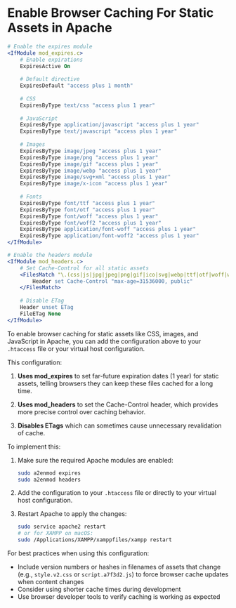 # Enable Browser Caching For Static Assets in Apache

```apache
# Enable the expires module
<IfModule mod_expires.c>
    # Enable expirations
    ExpiresActive On
    
    # Default directive
    ExpiresDefault "access plus 1 month"
    
    # CSS
    ExpiresByType text/css "access plus 1 year"
    
    # JavaScript
    ExpiresByType application/javascript "access plus 1 year"
    ExpiresByType text/javascript "access plus 1 year"
    
    # Images
    ExpiresByType image/jpeg "access plus 1 year"
    ExpiresByType image/png "access plus 1 year"
    ExpiresByType image/gif "access plus 1 year"
    ExpiresByType image/webp "access plus 1 year"
    ExpiresByType image/svg+xml "access plus 1 year"
    ExpiresByType image/x-icon "access plus 1 year"
    
    # Fonts
    ExpiresByType font/ttf "access plus 1 year"
    ExpiresByType font/otf "access plus 1 year"
    ExpiresByType font/woff "access plus 1 year"
    ExpiresByType font/woff2 "access plus 1 year"
    ExpiresByType application/font-woff "access plus 1 year"
    ExpiresByType application/font-woff2 "access plus 1 year"
</IfModule>

# Enable the headers module
<IfModule mod_headers.c>
    # Set Cache-Control for all static assets
    <FilesMatch "\.(css|js|jpg|jpeg|png|gif|ico|svg|webp|ttf|otf|woff|woff2)$">
        Header set Cache-Control "max-age=31536000, public"
    </FilesMatch>
    
    # Disable ETag
    Header unset ETag
    FileETag None
</IfModule>

```

To enable browser caching for static assets like CSS, images, and JavaScript in Apache, you can add the configuration above to your `.htaccess` file or your virtual host configuration.

This configuration:

1. **Uses mod_expires** to set far-future expiration dates (1 year) for static assets, telling browsers they can keep these files cached for a long time.

2. **Uses mod_headers** to set the Cache-Control header, which provides more precise control over caching behavior.

3. **Disables ETags** which can sometimes cause unnecessary revalidation of cache.

To implement this:

1. Make sure the required Apache modules are enabled:
   ```bash
   sudo a2enmod expires
   sudo a2enmod headers
   ```

2. Add the configuration to your `.htaccess` file or directly to your virtual host configuration.

3. Restart Apache to apply the changes:
   ```bash
   sudo service apache2 restart
   # or for XAMPP on macOS:
   sudo /Applications/XAMPP/xamppfiles/xampp restart
   ```

For best practices when using this configuration:

- Include version numbers or hashes in filenames of assets that change (e.g., `style.v2.css` or `script.a7f3d2.js`) to force browser cache updates when content changes
- Consider using shorter cache times during development
- Use browser developer tools to verify caching is working as expected